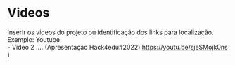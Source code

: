 # Videos
Inserir os videos do projeto ou identificação dos links para localização.
Exemplo:
   Youtube     
               - Video 2 .... (Apresentação Hack4edu#2022) https://youtu.be/sjeSMojk0ns  )
   
   
   
